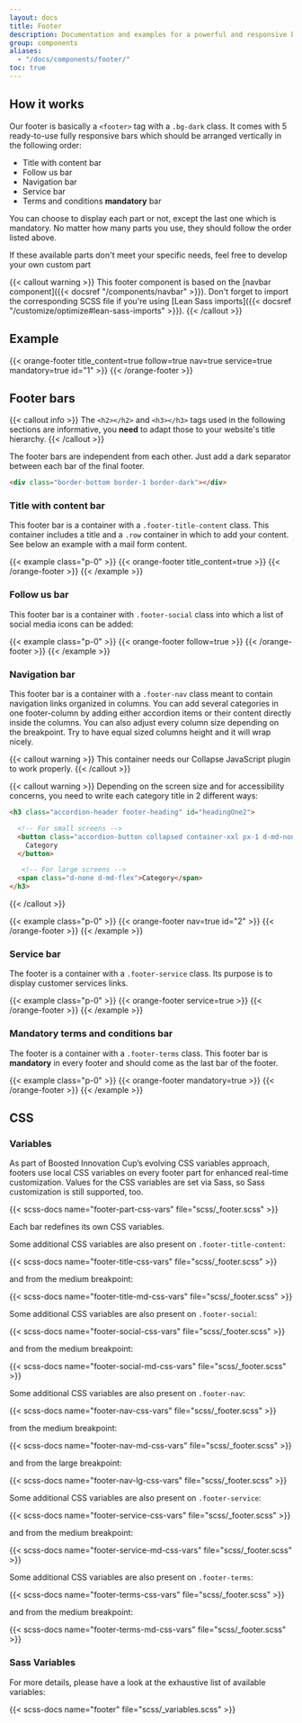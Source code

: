 ```yaml
---
layout: docs
title: Footer
description: Documentation and examples for a powerful and responsive Boosted Innovation Cup's footer. It includes support for branding, navigation and more.
group: components
aliases:
  - "/docs/components/footer/"
toc: true
---
```


## How it works

Our footer is basically a `<footer>` tag with a `.bg-dark` class. It comes with 5 ready-to-use fully responsive bars which should be arranged vertically in the following order:
- Title with content bar
- Follow us bar
- Navigation bar
- Service bar
- Terms and conditions **mandatory** bar

You can choose to display each part or not, except the last one which is mandatory. No matter how many parts you use, they should follow the order listed above.

If these available parts don't meet your specific needs, feel free to develop your own custom part

{{< callout warning >}}
This footer component is based on the [navbar component]({{< docsref "/components/navbar" >}}). Don't forget to import the corresponding SCSS file if you're using [Lean Sass imports]({{< docsref "/customize/optimize#lean-sass-imports" >}}).
{{< /callout >}}

## Example

{{< orange-footer title_content=true follow=true nav=true service=true mandatory=true id="1" >}}
{{< /orange-footer >}}

## Footer bars

{{< callout info >}}
The `<h2></h2>` and `<h3></h3>` tags used in the following sections are informative, you **need** to adapt those to your website's title hierarchy.
{{< /callout >}}

The footer bars are independent from each other. Just add a dark separator between each bar of the final footer.

```html
<div class="border-bottom border-1 border-dark"></div>
```

### Title with content bar

This footer bar is a container with a `.footer-title-content` class. This container includes a title and a `.row` container in which to add your content. See below an example with a mail form content.

{{< example class="p-0" >}}
{{< orange-footer title_content=true >}}
{{< /orange-footer >}}
{{< /example >}}

### Follow us bar

This footer bar is a container with `.footer-social` class into which a list of social media icons can be added:

{{< example class="p-0" >}}
{{< orange-footer follow=true >}}
{{< /orange-footer >}}
{{< /example >}}

### Navigation bar

This footer bar is a container with a `.footer-nav` class meant to contain navigation links organized in columns. You can add several categories in one footer-column by adding either accordion items or their content directly inside the columns. You can also adjust every column size depending on the breakpoint. Try to have equal sized columns height and it will wrap nicely.

{{< callout warning >}}
This container needs our Collapse JavaScript plugin to work properly.
{{< /callout >}}

{{< callout warning >}}
Depending on the screen size and for accessibility concerns, you need to write each category title in 2 different ways:

```html
<h3 class="accordion-header footer-heading" id="headingOne2">

  <!-- For small screens -->
  <button class="accordion-button collapsed container-xxl px-1 d-md-none" type="button" data-bs-toggle="collapse" data-bs-target="#collapseOne2" aria-expanded="true" aria-controls="collapseOne2">
    Category
  </button>

   <!-- For large screens -->
  <span class="d-none d-md-flex">Category</span>
</h3>
```
{{< /callout >}}

{{< example class="p-0" >}}
{{< orange-footer nav=true id="2" >}}
{{< /orange-footer >}}
{{< /example >}}

### Service bar

The footer is a container with a `.footer-service` class. Its purpose is to display customer services links.

{{< example class="p-0" >}}
{{< orange-footer service=true >}}
{{< /orange-footer >}}
{{< /example >}}

### Mandatory terms and conditions bar

The footer is a container with a `.footer-terms` class. This footer bar is **mandatory** in every footer and should come as the last bar of the footer.

{{< example class="p-0" >}}
{{< orange-footer mandatory=true >}}
{{< /orange-footer >}}
{{< /example >}}

## CSS

### Variables

As part of Boosted Innovation Cup’s evolving CSS variables approach, footers use local CSS variables on every footer part for enhanced real-time customization. Values for the CSS variables are set via Sass, so Sass customization is still supported, too.

{{< scss-docs name="footer-part-css-vars" file="scss/_footer.scss" >}}

Each bar redefines its own CSS variables.

Some additional CSS variables are also present on `.footer-title-content`:

{{< scss-docs name="footer-title-css-vars" file="scss/_footer.scss" >}}

and from the medium breakpoint:

{{< scss-docs name="footer-title-md-css-vars" file="scss/_footer.scss" >}}

Some additional CSS variables are also present on `.footer-social`:

{{< scss-docs name="footer-social-css-vars" file="scss/_footer.scss" >}}

and from the medium breakpoint:

{{< scss-docs name="footer-social-md-css-vars" file="scss/_footer.scss" >}}

Some additional CSS variables are also present on `.footer-nav`:

{{< scss-docs name="footer-nav-css-vars" file="scss/_footer.scss" >}}

from the medium breakpoint:

{{< scss-docs name="footer-nav-md-css-vars" file="scss/_footer.scss" >}}

and from the large breakpoint:

{{< scss-docs name="footer-nav-lg-css-vars" file="scss/_footer.scss" >}}

Some additional CSS variables are also present on `.footer-service`:

{{< scss-docs name="footer-service-css-vars" file="scss/_footer.scss" >}}

and from the medium breakpoint:

{{< scss-docs name="footer-service-md-css-vars" file="scss/_footer.scss" >}}

Some additional CSS variables are also present on `.footer-terms`:

{{< scss-docs name="footer-terms-css-vars" file="scss/_footer.scss" >}}

and from the medium breakpoint:

{{< scss-docs name="footer-terms-md-css-vars" file="scss/_footer.scss" >}}


### Sass Variables

For more details, please have a look at the exhaustive list of available variables:

{{< scss-docs name="footer" file="scss/_variables.scss" >}}
